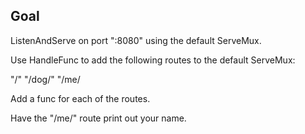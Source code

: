 ## Goal

ListenAndServe on port ":8080" using the default ServeMux.

Use HandleFunc to add the following routes to the default ServeMux:

"/" "/dog/" "/me/

Add a func for each of the routes.

Have the "/me/" route print out your name.
